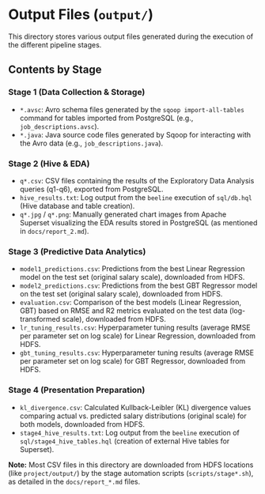 # Output Files (`output/`)

This directory stores various output files generated during the execution of the different pipeline stages.

## Contents by Stage

### Stage 1 (Data Collection & Storage)

*   `*.avsc`: Avro schema files generated by the `sqoop import-all-tables` command for tables imported from PostgreSQL (e.g., `job_descriptions.avsc`).
*   `*.java`: Java source code files generated by Sqoop for interacting with the Avro data (e.g., `job_descriptions.java`).

### Stage 2 (Hive & EDA)

*   `q*.csv`: CSV files containing the results of the Exploratory Data Analysis queries (q1-q6), exported from PostgreSQL.
*   `hive_results.txt`: Log output from the `beeline` execution of `sql/db.hql` (Hive database and table creation).
*   `q*.jpg` / `q*.png`: Manually generated chart images from Apache Superset visualizing the EDA results stored in PostgreSQL (as mentioned in `docs/report_2.md`).

### Stage 3 (Predictive Data Analytics)

*   `model1_predictions.csv`: Predictions from the best Linear Regression model on the test set (original salary scale), downloaded from HDFS.
*   `model2_predictions.csv`: Predictions from the best GBT Regressor model on the test set (original salary scale), downloaded from HDFS.
*   `evaluation.csv`: Comparison of the best models (Linear Regression, GBT) based on RMSE and R2 metrics evaluated on the test data (log-transformed scale), downloaded from HDFS.
*   `lr_tuning_results.csv`: Hyperparameter tuning results (average RMSE per parameter set on log scale) for Linear Regression, downloaded from HDFS.
*   `gbt_tuning_results.csv`: Hyperparameter tuning results (average RMSE per parameter set on log scale) for GBT Regressor, downloaded from HDFS.

### Stage 4 (Presentation Preparation)

*   `kl_divergence.csv`: Calculated Kullback-Leibler (KL) divergence values comparing actual vs. predicted salary distributions (original scale) for both models, downloaded from HDFS.
*   `stage4_hive_results.txt`: Log output from the `beeline` execution of `sql/stage4_hive_tables.hql` (creation of external Hive tables for Superset).

**Note:** Most CSV files in this directory are downloaded from HDFS locations (like `project/output/`) by the stage automation scripts (`scripts/stage*.sh`), as detailed in the `docs/report_*.md` files. 